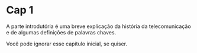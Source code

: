 # Cap 1

A parte introdutória é uma breve explicação da história da telecomunicação e de algumas definições de palavras chaves.  

Você pode ignorar esse capítulo inicial, se quiser.